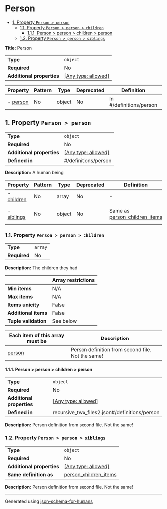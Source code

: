 # Person

- [1. Property `Person > person`](#person-72736f6e)
  - [1.1. Property `Person > person > children`](#person_children-6472656e)
    - [1.1.1. Person > person > children > person](#autogenerated_heading_2)
  - [1.2. Property `Person > person > siblings`](#person_siblings-696e6773)

**Title:** Person

|                           |                                                                           |
| ------------------------- | ------------------------------------------------------------------------- |
| **Type**                  | `object`                                                                  |
| **Required**              | No                                                                        |
| **Additional properties** | [[Any type: allowed]](# "Additional Properties of any type are allowed.") |

| Property                      | Pattern | Type   | Deprecated | Definition              | Title/Description |
| ----------------------------- | ------- | ------ | ---------- | ----------------------- | ----------------- |
| - [person](#person-72736f6e ) | No      | object | No         | In #/definitions/person | A human being     |

## <a name="person-72736f6e"></a>1. Property `Person > person`

|                           |                                                                           |
| ------------------------- | ------------------------------------------------------------------------- |
| **Type**                  | `object`                                                                  |
| **Required**              | No                                                                        |
| **Additional properties** | [[Any type: allowed]](# "Additional Properties of any type are allowed.") |
| **Defined in**            | #/definitions/person                                                      |

**Description:** A human being

| Property                                 | Pattern | Type   | Deprecated | Definition                                                        | Title/Description                                 |
| ---------------------------------------- | ------- | ------ | ---------- | ----------------------------------------------------------------- | ------------------------------------------------- |
| - [children](#person_children-6472656e ) | No      | array  | No         | -                                                                 | The children they had                             |
| - [siblings](#person_siblings-696e6773 ) | No      | object | No         | Same as [person_children_items](#person_children_items-74656d73 ) | Person definition from second file. Not the same! |

### <a name="person_children-6472656e"></a>1.1. Property `Person > person > children`

|              |         |
| ------------ | ------- |
| **Type**     | `array` |
| **Required** | No      |

**Description:** The children they had

|                      | Array restrictions |
| -------------------- | ------------------ |
| **Min items**        | N/A                |
| **Max items**        | N/A                |
| **Items unicity**    | False              |
| **Additional items** | False              |
| **Tuple validation** | See below          |

| Each item of this array must be           | Description                                       |
| ----------------------------------------- | ------------------------------------------------- |
| [person](#person_children_items-74656d73) | Person definition from second file. Not the same! |

#### <a name="autogenerated_heading_2"></a>1.1.1. Person > person > children > person

|                           |                                                                           |
| ------------------------- | ------------------------------------------------------------------------- |
| **Type**                  | `object`                                                                  |
| **Required**              | No                                                                        |
| **Additional properties** | [[Any type: allowed]](# "Additional Properties of any type are allowed.") |
| **Defined in**            | recursive_two_files2.json#/definitions/person                             |

**Description:** Person definition from second file. Not the same!

### <a name="person_siblings-696e6773"></a>1.2. Property `Person > person > siblings`

|                           |                                                                           |
| ------------------------- | ------------------------------------------------------------------------- |
| **Type**                  | `object`                                                                  |
| **Required**              | No                                                                        |
| **Additional properties** | [[Any type: allowed]](# "Additional Properties of any type are allowed.") |
| **Same definition as**    | [person_children_items](#person_children_items)                           |

**Description:** Person definition from second file. Not the same!

----------------------------------------------------------------------------------------------------------------------------
Generated using [json-schema-for-humans](https://github.com/coveooss/json-schema-for-humans)
